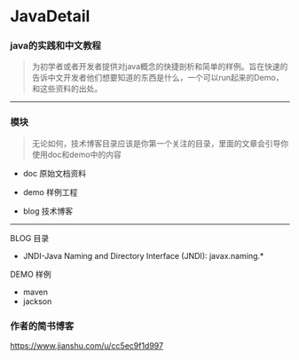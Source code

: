 # JavaDetail

### java的实践和中文教程

> 为初学者或者开发者提供对java概念的快捷剖析和简单的样例。旨在快速的告诉中文开发者他们想要知道的东西是什么，一个可以run起来的Demo，和这些资料的出处。

------

### 模块

> 无论如何，技术博客目录应该是你第一个关注的目录，里面的文章会引导你使用doc和demo中的内容

- doc 原始文档资料

- demo 样例工程

- blog 技术博客 

------

BLOG 目录

- JNDI-Java Naming and Directory Interface (JNDI): javax.naming.*

DEMO 样例
- maven
- jackson


### 作者的简书博客

https://www.jianshu.com/u/cc5ec9f1d997
